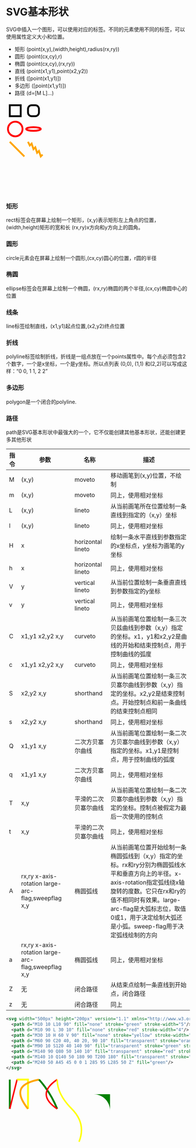 # SVG基本形状

SVG中插入一个图形，可以使用对应的标签。不同的元素使用不同的标签，可以使用属性定义大小和位置。

* 矩形 <rect> (point(x,y),(width,height),radius(rx,ry))
* 圆形 <circle> (point(cx,cy),r)
* 椭圆 <ellipse> (point(cx,cy),(rx,ry))
* 直线 <line> (point(x1,y1),point(x2,y2))
* 折线 <polyline> ([point(x1,y1)])
* 多边形 <polygon> ([point(x1,y1)])
* 路径 <path> (d=[M L]...)

<svg width="200" height="250" version="1.1" xmlns="http://www.w3.org/2000/svg">

  <rect x="10" y="10" width="30" height="30" stroke="black" fill="transparent" stroke-width="5"/>
  <rect x="60" y="10" rx="10" ry="10" width="30" height="30" stroke="black" fill="transparent" stroke-width="5"/>

  <circle cx="25" cy="75" r="20" stroke="red" fill="transparent" stroke-width="5"/>
  <ellipse cx="75" cy="75" rx="20" ry="5" stroke="red" fill="transparent" stroke-width="5"/>

  <line x1="10" x2="50" y1="110" y2="150" stroke="orange" fill="transparent" stroke-width="5"/>
  <polyline points="60 110 65 120 70 115 75 130 80 125 85 140 90 135 95 150 100 145"
      stroke="orange" fill="transparent" stroke-width="5"/>

  <polygon points="50 160 55 180 70 180 60 190 65 205 50 195 35 205 40 190 30 180 45 180"
      stroke="green" fill="transparent" stroke-width="5"/>

  <path d="M20,230 Q40,205 50,230 T90,230" fill="none" stroke="blue" stroke-width="5"/>
</svg>

### 矩形
rect标签会在屏幕上绘制一个矩形，(x,y)表示矩形左上角点的位置，(width,height)矩形的宽和长
(rx,ry)x方向和y方向上的圆角。

### 圆形
circle元素会在屏幕上绘制一个圆形,(cx,cy)圆心的位置，r圆的半径

### 椭圆
ellipse标签会在屏幕上绘制一个椭圆，(rx,ry)椭圆的两个半径,(cx,cy)椭圆中心的位置

### 线条
line标签绘制直线，(x1,y1)起点位置,(x2,y2)终点位置

### 折线
polyline标签绘制折线，折线是一组点放在一个points属性中。每个点必须包含2个数字，一个是x坐标，一个是y坐标。所以点列表 (0,0), (1,1) 和(2,2)可以写成这样：“0 0, 1 1, 2 2”

### 多边形
polygon是一个闭合的polyline.

### 路径
path是SVG基本形状中最强大的一个，它不仅能创建其他基本形状，还能创建更多其他形状

|指令 | 参数 | 名称 | 描述 |
|-----|----|------|------|
|  M  |(x,y)|moveto|移动画笔到(x,y)位置，不绘制 |
|  m  |(x,y)|moveto|同上，使用相对坐标 |
|  L  |(x,y)|lineto|从当前画笔所在位置绘制一条直线到指定的（x,y）坐标 |
|  l  |(x,y)|lineto|同上，使用相对坐标 |
|  H  |x|horizontal lineto|绘制一条水平直线到参数指定的x坐标点，y坐标为画笔的y坐标 |
|  h  |x|horizontal lineto|同上，使用相对坐标 |
|  V  |y|vertical lineto|从当前位置绘制一条垂直直线到参数指定的y坐标 |
|  v  |y|vertical lineto|同上，使用相对坐标 |
|  C  |x1,y1 x2,y2 x,y|curveto|从当前画笔位置绘制一条三次贝兹曲线到参数（x,y）指定的坐标。x1，y1和x2,y2是曲线的开始和结束控制点，用于控制曲线的弧度 |
|  c  |x1,y1 x2,y2 x,y|curveto|同上，使用相对坐标 |
|  S  |x2,y2 x,y|shorthand|从当前画笔位置绘制一条三次贝塞尔曲线到参数（x,y）指定的坐标。x2,y2是结束控制点。开始控制点和前一条曲线的结束控制点相同|
|  s  |x2,y2 x,y|shorthand|同上，使用相对坐标 |
|  Q  |x1,y1 x,y|二次方贝塞尔曲线|从当前画笔位置绘制一条二次方贝塞尔曲线到参数（x,y）指定的坐标。x1,y1是控制点，用于控制曲线的弧度|
|  q  |x1,y1 x,y|二次方贝塞尔曲线|同上，使用相对坐标 |
|  T  |x,y|平滑的二次贝塞尔曲线|从当前画笔位置绘制一条二次贝塞尔曲线到参数（x,y）指定的坐标。控制点被假定为最后一次使用的控制点|
|  t  |x,y|平滑的二次贝塞尔曲线|同上，使用相对坐标 |
|  A  |rx,ry x-axis-rotation large-arc-flag,sweepflag x,y|椭圆弧线|从当前画笔位置开始绘制一条椭圆弧线到（x,y）指定的坐标。rx和ry分别为椭圆弧线水平和垂直方向上的半径。x-axis-rotation指定弧线绕x轴旋转的度数。它只在rx和ry的值不相同时有效果。large-arc-flag是大弧标志位，取值0或1，用于决定绘制大弧还是小弧。sweep-flag用于决定弧线绘制的方向|
|  a  |rx,ry x-axis-rotation large-arc-flag,sweepflag x,y|椭圆弧线|同上，使用相对坐标 |
|  Z  |无|闭合路径|从结束点绘制一条直线到开始点，闭合路径|
|  z  |无|闭合路径|同上|

```xml
<svg width="500px" height="200px" version="1.1" xmlns="http://www.w3.org/2000/svg">
  <path d="M10 10 L10 90" fill="none" stroke="green" stroke-width="5"/>
  <path d="M10 90 L 30 10" fill="none" stroke="red" stroke-width="4"/>
  <path d="M30 10 H 60 V 90" fill="none" stroke="yellow" stroke-width="5"/>
  <path d="M60 90 C20 40, 40 20, 90 10" fill="transparent" stroke="orange" stroke-width="5"/>
  <path d="M90 10 S120 40 140 90" fill="transparent" stroke="green" stroke-width="5"/>
  <path d="M140 90 Q80 50 140 10" fill="transparent" stroke="red" stroke-width="4" />
  <path d="M140 10 Q140 50 180 90 T200 180" fill="transparent" stroke="yellow" stroke-width="4" />
  <path d="M240 50 A45 45 0 0 1 285 95 L285 50 Z" fill="green"/>
</svg>
```
<svg width="500px" height="200px" version="1.1" xmlns="http://www.w3.org/2000/svg">
  <path d="M10 10 L10 90" fill="none" stroke="green" stroke-width="5"/>
  <path d="M10 90 L 30 10" fill="none" stroke="red" stroke-width="4"/>
  <path d="M30 10 H 60 V 90" fill="none" stroke="yellow" stroke-width="5"/>
  <path d="M60 90 C20 40, 40 20, 90 10" fill="transparent" stroke="orange" stroke-width="5"/>
  <path d="M90 10 S120 40 140 90" fill="transparent" stroke="green" stroke-width="5"/>
  <path d="M140 90 Q80 50 140 10" fill="transparent" stroke="red" stroke-width="4" />
  <path d="M140 10 Q140 50 180 90 T200 180" fill="transparent" stroke="yellow" stroke-width="4" />
  <path d="M240 50 A45 45 0 0 1 285 95 L285 50 Z" fill="green"/>
</svg>
